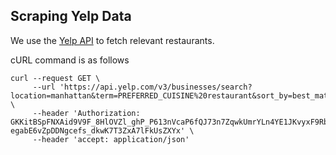 ## Scraping Yelp Data
We use the [Yelp API](https://docs.developer.yelp.com/reference/v3_business_search) to fetch relevant restaurants.

cURL command is as follows
```
curl --request GET \
     --url 'https://api.yelp.com/v3/businesses/search?location=manhattan&term=PREFERRED_CUISINE%20restaurant&sort_by=best_match&limit=50' \
     --header 'Authorization: GKKitBSpFNXAid9V9F_8HlOVZl_ghP_P613nVcaP6fQJ73n7ZqwkUmrYLn4YE1JKvyxF9RbqJjCIY8x7guZq2hrwW-egabE6vZpDDNgcefs_dkwK7T3ZxA7lFkUsZXYx' \
     --header 'accept: application/json'
```
